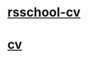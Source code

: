 # [rsschool-cv](https://Liuboff.github.io/rsschool-cv/cv)
# [cv](https://Liuboff.github.io/rsschool-cv/)
